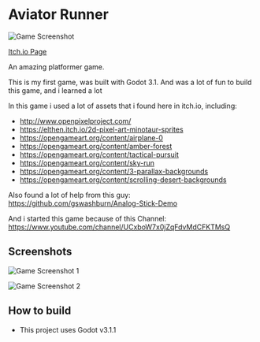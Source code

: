 # Aviator Runner

![Game Screenshot](https://media.githubusercontent.com/media/renasdev/aviator-runner/master/screenshots/ss_01.jpeg)

[Itch.io Page](https://renasdev.itch.io/aviator-runner)

An amazing platformer game.

This is my first game, was built with Godot 3.1. And was a lot of fun to build this game, and i learned a lot

In this game i used a lot of assets that i found here in itch.io, including:

* http://www.openpixelproject.com/
* https://elthen.itch.io/2d-pixel-art-minotaur-sprites
* https://opengameart.org/content/airplane-0
* https://opengameart.org/content/amber-forest
* https://opengameart.org/content/tactical-pursuit
* https://opengameart.org/content/sky-run
* https://opengameart.org/content/3-parallax-backgrounds
* https://opengameart.org/content/scrolling-desert-backgrounds

Also found a lot of help from this guy:
https://github.com/gswashburn/Analog-Stick-Demo

And i started this game because of this Channel:
https://www.youtube.com/channel/UCxboW7x0jZqFdvMdCFKTMsQ

## Screenshots
![Game Screenshot 1](https://media.githubusercontent.com/media/renasdev/aviator-runner/master/screenshots/ss_02.jpeg)

![Game Screenshot 2](https://media.githubusercontent.com/media/renasdev/aviator-runner/master/screenshots/ss_03.jpeg)


## How to build
* This project uses Godot v3.1.1
